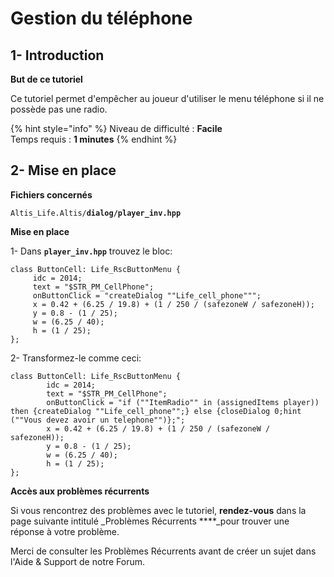 # Gestion du téléphone

## 1- Introduction <a id="bkmrk-page-title"></a>

**But de ce tutoriel**

Ce tutoriel permet d'empêcher au joueur d'utiliser le menu téléphone si il ne possède pas une radio.

{% hint style="info" %}
Niveau de difficulté : **Facile**  
Temps requis : **1 minutes**
{% endhint %}

## 2- Mise en place <a id="bkmrk-page-title"></a>

**Fichiers concernés**  

 `Altis_Life.Altis/`**`dialog/player_inv.hpp`**

**Mise en place**

1- Dans **`player_inv.hpp`** trouvez le bloc:

```text
class ButtonCell: Life_RscButtonMenu {
     idc = 2014;
     text = "$STR_PM_CellPhone";
     onButtonClick = "createDialog ""Life_cell_phone""";
     x = 0.42 + (6.25 / 19.8) + (1 / 250 / (safezoneW / safezoneH));
     y = 0.8 - (1 / 25);
     w = (6.25 / 40);
     h = (1 / 25);
};
```

  2- Transformez-le comme ceci:

```text
class ButtonCell: Life_RscButtonMenu {
        idc = 2014;
        text = "$STR_PM_CellPhone";
        onButtonClick = "if (""ItemRadio"" in (assignedItems player)) then {createDialog ""Life_cell_phone"";} else {closeDialog 0;hint (""Vous devez avoir un telephone"")};";
        x = 0.42 + (6.25 / 19.8) + (1 / 250 / (safezoneW / safezoneH));
        y = 0.8 - (1 / 25);
        w = (6.25 / 40);
        h = (1 / 25);
};
```

**Accès aux problèmes récurrents**

Si vous rencontrez des problèmes avec le tutoriel, **rendez-vous** dans la page suivante intitulé _Problèmes Récurrents ****_pour trouver une réponse à votre problème.

Merci de consulter les Problèmes Récurrents avant de créer un sujet dans l'Aide & Support de notre Forum.

